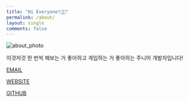 ```yaml
---
title: "Hi Everyone!👋🏻"
permalink: /about/
layout: single
comments: false
---
```

![about_photo]("https://git-mere.github.io/Blog/assets/images/about_photo.gif")

이것저것 한 번씩 해보는 거 좋아하고 게임하는 거 좋아하는 주니어 개발자입니다!

[EMAIL](meregi7410@gmail.com)

[WEBSITE](https://git-mere.github.io)

[GITHUB](https://github.com/Git-Mere)
